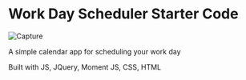 # Work Day Scheduler Starter Code

![Capture](https://user-images.githubusercontent.com/68794066/111917512-5dc1db80-8a4e-11eb-904d-bdd6fd5b1775.PNG)

A simple calendar app for scheduling your work day

Built with JS, JQuery, Moment JS, CSS, HTML
